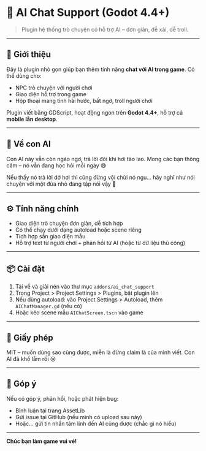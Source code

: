 # 🤖 AI Chat Support (Godot 4.4+)

> Plugin hệ thống trò chuyện có hỗ trợ AI – đơn giản, dễ xài, dễ troll.

---

## 🧠 Giới thiệu

Đây là plugin nhỏ gọn giúp bạn thêm tính năng **chat với AI trong game**. Có thể dùng cho:
- NPC trò chuyện với người chơi
- Giao diện hỗ trợ trong game
- Hộp thoại mang tính hài hước, bất ngờ, troll người chơi

Plugin viết bằng GDScript, hoạt động ngon trên **Godot 4.4+**, hỗ trợ cả **mobile lẫn desktop**.

---

## 🤔 Về con AI

Con AI này vẫn còn ngáo ngơ, trả lời đôi khi hơi tào lao. Mong các bạn thông cảm – nó vẫn đang học hỏi mỗi ngày 😅

Nếu thấy nó trả lời dở hơi thì cũng đừng vội chửi nó ngu... hãy nghĩ như nói chuyện với một đứa nhỏ đang tập nói vậy 👶

---

## ⚙️ Tính năng chính

- Giao diện trò chuyện đơn giản, dễ tích hợp
- Có thể chạy dưới dạng autoload hoặc scene riêng
- Tích hợp sẵn giao diện mẫu
- Hỗ trợ text từ người chơi + phản hồi từ AI (hoặc từ dữ liệu thủ công)

---

## 📦 Cài đặt

1. Tải về và giải nén vào thư mục `addons/ai_chat_support`
2. Trong Project > Project Settings > Plugins, bật plugin lên
3. Nếu dùng autoload: vào Project Settings > Autoload, thêm `AIChatManager.gd` (nếu có)
4. Hoặc kéo scene mẫu `AIChatScreen.tscn` vào game

---

## 📝 Giấy phép

MIT – muốn dùng sao cũng được, miễn là đừng claim là của mình viết. Con AI đã khổ lắm rồi 😢

---

## 📮 Góp ý

Nếu có góp ý, phản hồi, hoặc phát hiện bug:
- Bình luận tại trang AssetLib
- Gửi issue tại GitHub (nếu mình có upload sau này)
- Hoặc... gửi tin nhắn tâm linh đến AI cũng được (chắc gì nó hiểu)

---

**Chúc bạn làm game vui vẻ!**
